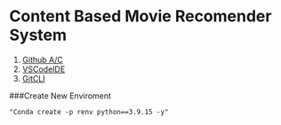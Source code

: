 #  Content Based Movie Recomender System

1. [Github A/C](https://github.com)
2. [VSCodeIDE](https://code.visualstudio.com)
3. [GitCLI](https://git-scm.com/book/en/v2/Getting-Started-The-Command-Line)


###Create New Enviroment
```
"Conda create -p renv python==3.9.15 -y"
```
